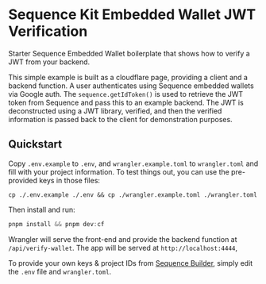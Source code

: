 # Sequence Kit Embedded Wallet JWT Verification

Starter Sequence Embedded Wallet boilerplate that shows how to verify a JWT from your backend.

This simple example is built as a cloudflare page, providing a client and a backend function. A user authenticates using Sequence embedded wallets via Google auth. The `sequence.getIdToken()` is used to retrieve the JWT token from Sequence and pass this to an example backend. The JWT is deconstructed using a JWT library, verified, and then the verified information is passed back to the client for demonstration purposes.

## Quickstart

Copy `.env.example` to `.env`, and `wrangler.example.toml` to `wrangler.toml` and fill with your project information. To test things out, you can use the pre-provided keys in those files:

```
cp ./.env.example ./.env && cp ./wrangler.example.toml ./wrangler.toml
```

Then install and run:

```js
pnpm install && pnpm dev:cf
```

Wrangler will serve the front-end and provide the backend function at `/api/verify-wallet`. The app will be served at `http://localhost:4444`, 

To provide your own keys & project IDs from [Sequence Builder](https://sequence.build/), simply edit the `.env` file and `wrangler.toml`.
